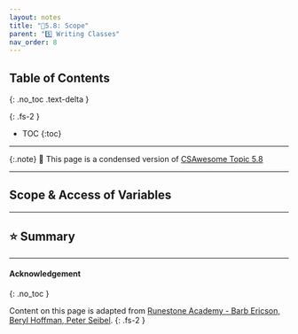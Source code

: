 ```yaml
---
layout: notes
title: "📓5.8: Scope" 
parent: "5️⃣ Writing Classes"
nav_order: 8
---
```


## Table of Contents
{: .no_toc .text-delta }

{: .fs-2 }
- TOC
{:toc}

---

{:.note}
📖 This page is a condensed version of [CSAwesome Topic 5.8](https://runestone.academy/ns/books/published/csawesome/Unit5-Writing-Classes/topic-5-8-scope-access.html?mode=browsing) 

---

## Scope & Access of Variables



---

## ⭐️ Summary


  

---

#### Acknowledgement
{: .no_toc }

Content on this page is adapted from [Runestone Academy - Barb Ericson, Beryl Hoffman, Peter Seibel](https://runestone.academy/ns/books/published/csawesome/index.html?mode=browsing).
{: .fs-2 }

